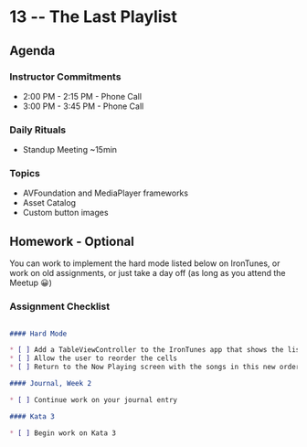 # 13 -- The Last Playlist

## Agenda

### Instructor Commitments

* 2:00 PM - 2:15 PM - Phone Call
* 3:00 PM - 3:45 PM - Phone Call

### Daily Rituals

* Standup Meeting ~15min

### Topics

* AVFoundation and MediaPlayer frameworks
* Asset Catalog
* Custom button images

## Homework - Optional

You can work to implement the hard mode listed below on IronTunes, or work on old assignments, or just take a day off (as long as you attend the Meetup 😀)

### Assignment Checklist
```markdown

#### Hard Mode

* [ ] Add a TableViewController to the IronTunes app that shows the list of songs in a playlist.
* [ ] Allow the user to reorder the cells
* [ ] Return to the Now Playing screen with the songs in this new order

#### Journal, Week 2

* [ ] Continue work on your journal entry

#### Kata 3

* [ ] Begin work on Kata 3
```
